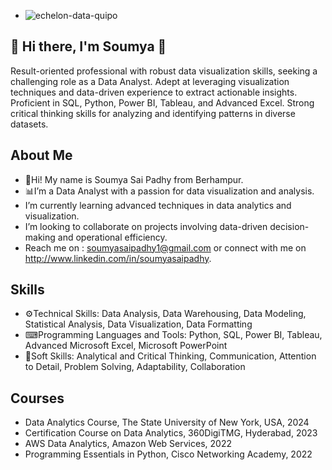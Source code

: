 - ![echelon-data-quipo](https://github.com/soumyasaipadhy1/soumyasaipadhy1/assets/143524714/3593db0a-c279-46e7-9384-75383b1aaae4)


## 👋 Hi there, I'm Soumya 👋
Result-oriented professional with robust data visualization skills, seeking a challenging role as a Data Analyst. Adept at leveraging visualization techniques and data-driven experience to extract actionable insights. Proficient in SQL, Python, Power BI, Tableau, and Advanced Excel. Strong critical thinking skills for analyzing and identifying patterns in diverse datasets.


## About Me
- 👋Hi! My name is Soumya Sai Padhy from Berhampur.
- 📊I’m a Data Analyst with a passion for data visualization and analysis.
- I’m currently learning advanced techniques in data analytics and visualization.
- I’m looking to collaborate on projects involving data-driven decision-making and operational efficiency.
- Reach me on : soumyasaipadhy1@gmail.com or connect with me on http://www.linkedin.com/in/soumyasaipadhy.

## Skills
- ⚙Technical Skills: Data Analysis, Data Warehousing, Data Modeling, Statistical Analysis, Data Visualization, Data Formatting
- ⌨Programming Languages and Tools: Python, SQL, Power BI, Tableau, Advanced Microsoft Excel, Microsoft PowerPoint
- 👀Soft Skills: Analytical and Critical Thinking, Communication, Attention to Detail, Problem Solving, Adaptability, Collaboration

## Courses
- Data Analytics Course, The State University of New York, USA, 2024
- Certification Course on Data Analytics, 360DigiTMG, Hyderabad, 2023
- AWS Data Analytics, Amazon Web Services, 2022
- Programming Essentials in Python, Cisco Networking Academy, 2022


